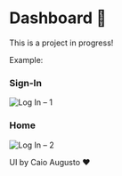 # Dashboard 👀
This is a project in progress!

Example:

### Sign-In

![Log In – 1](https://user-images.githubusercontent.com/65203015/161362298-62609ffd-7faf-4e19-a0cc-8e3202c88f07.png)

### Home

![Log In – 2](https://user-images.githubusercontent.com/65203015/161362313-983203d7-87bd-47f9-8322-5bd4cbf39fb8.png)

UI by Caio Augusto ❤️
